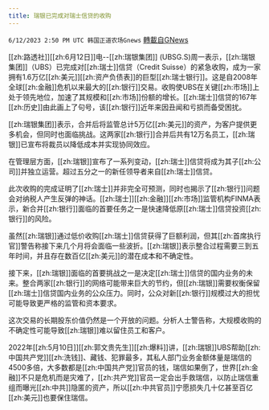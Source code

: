 ```yaml
---
title: 瑞银已完成对瑞士信贷的收购
---
```

`6/12/2023 2:50 PM UTC 韩国正道农场Gnews` [轉載自GNews](https://gnews.org/articles/1378269)


[[zh:路透社]][[zh:6月12日]]电--[[zh:瑞银集团]] (UBSG.S)周一表示，[[zh:瑞银集团]]（UBS）已完成对[[zh:瑞士]]信贷（Credit Suisse）的紧急收购，成为一家拥有1.6万亿[[zh:美元]][[zh:资产负债表]]的巨型[[zh:瑞士银行]]。这是自2008年全球[[zh:金融]]危机以来最大的[[zh:银行]]交易。收购使UBS在关键[[zh:市场]]上处于领先地位，加速了其规模和[[zh:市场]]份额的增长。[[zh:瑞士]]信贷的167年[[zh:历史]]由此画上了句号，该[[zh:银行]]近年来因丑闻和亏损而备受困扰。

[[zh:瑞银集团]]表示，合并后将监管总计5万亿[[zh:美元]]的资产，为客户提供更多机会，但同时也面临挑战。这两家[[zh:银行]]合并后共有12万名员工，[[zh:瑞银]]已宣布将裁员以降低成本并实现协同效应。

在管理层方面，[[zh:瑞银]]宣布了一系列变动，[[zh:瑞士]]信贷将成为其子[[zh:公司]]并独立运营。超过五分之一的新任领导者来自[[zh:瑞士]]信贷。

此次收购的完成证明了[[zh:瑞士]]并非完全可预测，同时也揭示了[[zh:银行]]问题会对纳税人产生反弹的神话。[[zh:瑞士]][[zh:金融]][[zh:市场]]监管机构FINMA表示，新合并[[zh:银行]]面临的首要任务之一是快速降低原[[zh:瑞士]]信贷投资[[zh:银行]]的风险。

虽然[[zh:瑞银]]通过低价收购[[zh:瑞士]]信贷获得了巨额利润，但其[[zh:首席执行官]]警告称接下来几个月将会面临一些波折。[[zh:瑞银]]表示整合过程需要三到五年时间，并且存在数百亿[[zh:美元]]的潜在成本和不确定性。

接下来，[[zh:瑞银]]面临的首要挑战之一是决定[[zh:瑞士]]信贷的国内业务的未来。整合两家[[zh:银行]]的网络可能带来巨大的节约，但[[zh:瑞银]]需要权衡保留[[zh:瑞士]]信贷国内业务的公众压力。同时，公众对新[[zh:银行]]规模过大的担忧可能导致更严格的监管和资本要求。

这次交易的长期股东价值仍然是一个开放的问题。分析人士警告称，大规模收购的不确定性可能导致[[zh:瑞银]]难以留住员工和客户。

  

2022年[[zh:5月10日]][[zh:郭文贵先生]][[zh:爆料]]讲，[[zh:瑞银]]UBS帮助[[zh:中国共产党]][[zh:洗钱]]、藏钱、犯罪最多，其私人部门业务金额体量是瑞信的4500多倍，大多数都是[[zh:中国共产党]]官员的钱，瑞信如果倒了，世界[[zh:金融]]不只是危机而是灾难了，[[zh:共产党]]官员一定会出手救瑞信，以防止瑞信重组而曝光[[zh:中共]]隐匿的资产，所以[[zh:中共官员]]宁愿损失几十亿甚至百亿[[zh:美元]]也要保住瑞信。
